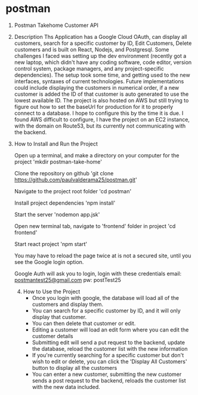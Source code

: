 # postman

1. Postman Takehome Customer API
2. Description
   Ths Application has a Google Cloud OAuth, can display all customers, search for a specific customer by ID, Edit Customers, Delete customers and is built on React, Nodejs, and Postgresql. Some challenges I faced was setting up the dev environment (recently got a new laptop, which didn't have any coding software, code editor, version control system, package managers, and any project-specific dependencies). The setup took some time, and getting used to the new interfaces, syntaxes of current technologies. Future implementations could include displaying the customers in numerical order, if a new customer is added the ID of that customer is auto generated to use the lowest available ID. The project is also hosted on AWS but still trying to figure out how to set the baseUrl for production for it to properly connect to a database. I hope to configure this by the time it is due. I found AWS difficult to configure, I have the project on an EC2 instance, with the domain on Route53, but its currently not communicating with the backend. 

 3. How to Install and Run the Project

    Open up a terminal, and make a directory on your computer for the project
      'mkdir postman-take-home'

    Clone the repository on github
      'git clone https://github.com/paulvalderama25/postman.git'

    Navigate to the project root folder
      'cd postman'

    Install project dependencies
      'npm install'

    Start the server
      'nodemon app.jsk'

    Open new terminal tab, navigate to 'frontend' folder in project
      'cd frontend'

    Start react project
      'npm start'

    You may have to reload the page twice at is not a secured site, until you see the Google login option.

    Google Auth will ask you to login, login with these credentials
      email: postmantest25@gmail.com
      pw: postTest25

    4. How to Use the Project
       - Once you login with google, the database will load all of the customers and display them.
       - You can search for a specific customer by ID, and it will only display that customer.
       - You can then delete that customer or edit.
       - Editing a customer will load an edit form where you can edit the customer details
       - Submitting edit will send a put request to the backend, update the database, reload the customer list           with the new information
       - If you're currently searching for a specific customer but don't wish to edit or delete, you can click           the 'Display All Customers' button          to display all the customers
       - You can enter a new customer, submitting the new customer sends a post request to the backend, reloads          the customer list with the new              data included. 
